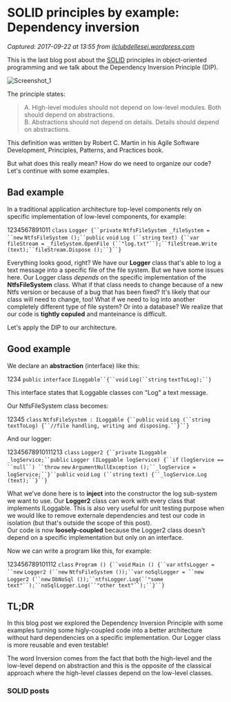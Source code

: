 # SOLID principles by example: Dependency inversion

_Captured: 2017-09-22 at 13:55 from [ilclubdellesei.wordpress.com](https://ilclubdellesei.wordpress.com/2017/09/05/solid-principles-by-example-dependency-inversion/)_

This is the last blog post about the [SOLID](https://ilclubdellesei.wordpress.com/2017/07/03/solid-principles-by-examples-introduction/) principles in object-oriented programming and we talk about the Dependency Inversion Principle (DIP).

![Screenshot_1](https://ilclubdellesei.files.wordpress.com/2017/09/screenshot_12.png)

The principle states:

> A. High-level modules should not depend on low-level modules. Both should depend on abstractions.  
B. Abstractions should not depend on details. Details should depend on abstractions.

This definition was written by Robert C. Martin in his Agile Software Development, Principles, Patterns, and Practices book.

But what does this really mean? How do we need to organize our code? Let's continue with some examples.

## Bad example

In a traditional application architecture top-level components rely on specific implementation of low-level components, for example:

1234567891011
`class` `Logger {``private` `NtfsFileSystem _fileSystem = ``new` `NtfsFileSystem ();``public` `void` `Log (``string` `text) {``var` `fileStream = _fileSystem.OpenFile (``"log.txt"``);``fileStream.Write (text);``fileStream.Dispose ();``}``}`

Everything looks good, right? We have our **Logger** class that's able to log a text message into a specific file of the file system. But we have some issues here. Our Logger class _depends_ on the specific implementation of the **NtfsFileSystem** class. What if that class needs to change because of a new Ntfs version or because of a bug that has been fixed? It's likely that our class will need to change, too! What if we need to log into another completely different type of file system? Or into a database? We realize that our code is **tightly copuled** and manteinance is difficult.

Let's apply the DIP to our architecture.

## Good example

We declare an **abstraction** (interface) like this:

1234
`public` `interface` `ILoggable``{``void` `Log(``string` `textToLog);``}`

This interface states that ILoggable classes con "Log" a text message.

Our NtfsFileSystem class becomes:

12345
`class` `NtfsFileSystem : ILoggable {``public` `void` `Log (``string` `textToLog) {``//file handling, writing and disposing.``}``}`

And our logger:

12345678910111213
`class` `Logger2 {``private` `ILoggable _logService;``public` `Logger (ILoggable logService) {``if` `(logService == ``null``) ``throw` `new` `ArgumentNullException ();``_logService = logService;``}``public` `void` `Log (``string` `text) {``_logService.Log (text);``}``}`

What we've done here is to **inject** into the constructor the log sub-system we want to use. Our **Logger2** class can work with every class that implements ILoggable. This is also very useful for unit testing purpose when we would like to remove externale dependencies and test our code in isolation (but that's outside the scope of this post).  
Our code is now **loosely-coupled** because the Logger2 class doesn't depend on a specific implementation but only on an interface.

Now we can write a program like this, for example:

123456789101112
`class` `Program () {``void` `Main () {``var` `ntfsLogger = ``new` `Logger2 (``new` `NtfsFileSystem ());``var` `noSqlLogger = ``new` `Logger2 (``new` `DbNoSql ());``ntfsLogger.Log(``"some text"``);``noSqlLogger.Log(``"other text"``);``}``}`

## TL;DR

In this blog post we explored the Dependency Inversion Principle with some examples turning some higly-coupled code into a better architecture without hard dependencies on a specific implementation. Our Logger class is more reusable and even testable!

The word Inversion comes from the fact that both the high-level and the low-level depend on abstraction and this is the opposite of the classical approach where the high-level classes depend on the low-level classes.

### SOLID posts
